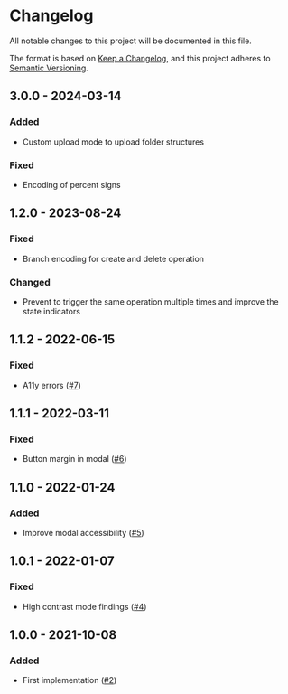 # Changelog
All notable changes to this project will be documented in this file.

The format is based on [Keep a Changelog](https://keepachangelog.com/en/1.0.0/),
and this project adheres to [Semantic Versioning](https://semver.org/spec/v2.0.0.html).

## 3.0.0 - 2024-03-14
### Added
- Custom upload mode to upload folder structures

### Fixed
- Encoding of percent signs

## 1.2.0 - 2023-08-24
### Fixed
- Branch encoding for create and delete operation

### Changed
- Prevent to trigger the same operation multiple times and improve the state indicators

## 1.1.2 - 2022-06-15
### Fixed
- A11y errors ([#7](https://github.com/scm-manager/scm-manage-folder-plugin/pull/7))

## 1.1.1 - 2022-03-11
### Fixed
- Button margin in modal ([#6](https://github.com/scm-manager/scm-manage-folder-plugin/pull/6))

## 1.1.0 - 2022-01-24
### Added
- Improve modal accessibility ([#5](https://github.com/scm-manager/scm-manage-folder-plugin/pull/5))

## 1.0.1 - 2022-01-07
### Fixed
- High contrast mode findings ([#4](https://github.com/scm-manager/scm-manage-folder-plugin/pull/4))

## 1.0.0 - 2021-10-08
### Added
- First implementation ([#2](https://github.com/scm-manager/scm-manage-folder-plugin/pull/2))

